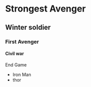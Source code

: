 # Strongest Avenger

## Winter soldier

### First Avenger

#### Civil war

End Game
- Iron Man
- thor
